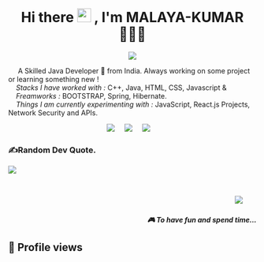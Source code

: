 <h1 align='center'> Hi there <img src="https://media.giphy.com/media/hvRJCLFzcasrR4ia7z/giphy.gif" width="28"> , I'm MALAYA-KUMAR👨🏻‍💻 </h1>
<p align="center">
  <a href="https://github.com/sonuokok"><img src="https://readme-typing-svg.herokuapp.com?color=%2336BCF7&center=true&vCenter=true&lines=Hi+%2C+welcome+to+my+Github+page;I+am+MALAYA-KUMAR;I+am+a+Java+Developer;Fullstack+Web+Developer"></a>
</p>
<p align='center'>
 
 &nbsp;&nbsp;&nbsp;&nbsp; A Skilled Java Developer 🚀 from India. Always working on some project or learning something new !<br>
<i>&nbsp;&nbsp;&nbsp;&nbsp;Stacks I have worked with :</i> C++, Java, HTML, CSS, Javascript & 
<i>&nbsp;&nbsp;&nbsp;&nbsp;Freamworks : </i> BOOTSTRAP, Spring, Hibernate.<br>
<i>&nbsp;&nbsp;&nbsp;&nbsp;Things I am currently experimenting with :</i> JavaScript, React.js Projects, Network Security and APIs.</b> 
</p>


<p align='center'>
  <a href="https://twitter.com/MalayaKumarMah8"><img src="https://img.shields.io/badge/twitter-%231DA1F2.svg?&style=for-the-badge&logo=twitter&logoColor=white" /></a>&nbsp;&nbsp;&nbsp;&nbsp;
  <a href="https://www.linkedin.com/in/malayakumar7188/"><img src="https://img.shields.io/badge/linkedin-%230077B5.svg?&style=for-the-badge&logo=linkedin&logoColor=white" /></a>&nbsp;&nbsp;&nbsp;&nbsp;
  <a href="mailto:malayakumar7188@gmail.com?subject=Enter%Here"><img src="https://img.shields.io/badge/gmail-%23D14836.svg?&style=for-the-badge&logo=gmail&logoColor=white" /></a>&nbsp;&nbsp;&nbsp;&nbsp;

</p>
  
### ✍️Random Dev Quote.
![](https://quotes-github-readme.vercel.app/api?type=horizontal&theme=merko)
  
  
</div>

<br>
<p align="right",hight= 20px ,width=20px>
  <a href="https://open.spotify.com/playlist/2vZQlE402Ouw4MssPflwvj?si=02fcabe7d3554e92"><img src="https://img.shields.io/badge/spotify-%231ED760.svg?&style=for-the-badge&logo=spotify&logoColor=white" /></a>&nbsp;&nbsp;&nbsp;
  </a>&nbsp;&nbsp;&nbsp;
  <h5 align="right">🎮 To have fun and spend time...</h5>
</p>

## 👀 Profile views

